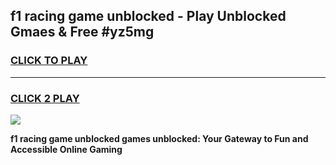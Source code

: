 
## f1 racing game unblocked - Play Unblocked Gmaes & Free #yz5mg
<h3>
<a href="https://news.freeplayer.one?title=f1_racing_game_unblocked&ref=03M">CLICK TO PLAY</a></h3>
<hr>

<h3>
<a href="https://news.freeplayer.one?title=f1_racing_game_unblocked&ref=03M">CLICK 2 PLAY</a>
  
</h3>

<a href="https://news.freeplayer.one?title=f1_racing_game_unblocked&ref=03M"><img src="https://clearcache.store/games.png"></a>


**f1 racing game unblocked games unblocked: Your Gateway to Fun and Accessible Online Gaming**
